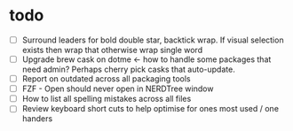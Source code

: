 # todo

- [ ] Surround leaders for bold double star, backtick wrap. If visual selection
  exists then wrap that otherwise wrap single word
- [ ] Upgrade brew cask on dotme <- how to handle some packages that need admin?
  Perhaps cherry pick casks that auto-update.
- [ ] Report on outdated across all packaging tools
- [ ] FZF - Open should never open in NERDTree window
- [ ] How to list all spelling mistakes across all files
- [ ] Review keyboard short cuts to help optimise for ones most used / one
  handers
